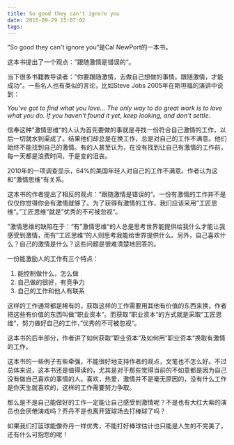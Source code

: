 ```yaml
---
title: So good they can't ignore you
date: 2015-09-29 15:07:02
tags:
---
```

”So good they can't ignore you“是Cal NewPort的一本书。

这本书提出了一个观点：”跟随激情是错误的“。

当下很多书籍教导读者：”你要跟随激情，去做自己想做的事情。跟随激情，才能成功“。一些名人也有类似的言论，比如Steve Jobs 2005年在斯坦福的演讲中说到：

*You've got to find what you love... The only way to do great work is to love what you do. If you haven't found it yet, keep looking, and don't settle.*

信奉这种”激情思维“的人认为首先要做的事就是寻找一份符合自己激情的工作，以后一切就水到渠成了。结果他们却总是在换工作，总是对自己的工作不满意。他们始终不能找到自己的激情。有的人甚至认为，在没有找到让自己有激情的工作前，每一天都是浪费时间，于是变的沮丧。

2010年的一项调查显示，64%的美国年轻人对自己的工作不满意。作者认为这和”激情思维“有关系。

这本书的作者提出了相反的观点：”跟随激情是错误的“。一份有激情的工作并不是仅仅你觉得你会有激情就够了。为了获得有激情的工作，我们应该采用”工匠思维“。”工匠思维“就是”优秀的不可被忽视“。

”激情思维的缺陷在于：“有”激情思维“的人总是思考世界能提供给我什么才能让我感受到激情，而有”工匠思维“的人则思考我能给世界提供什么。另外，自己喜欢什么？自己的激情是什么？这些问题是很难清楚地回答的。

一份能激励人的工作有三个特点：

1. 能控制做什么，怎么做
2. 自己做的很好，有竞争力
3. 自己的工作和他人有联系

这样的工作通常都是稀有的，获取这样的工作需要用其他有价值的东西来换，作者把这些有价值的东西叫做”职业资本“。而获取”职业资本“的方式就是采取”工匠思维“，努力做好自己的工作，”优秀的不可被忽视“。

这本书的后半部分，作者讲了如何获取”职业资本“及如何用”职业资本“换取有激情的工作。

这本书的一些例子有些牵强，不能很好地支持作者的观点，文笔也不怎么好。不过总体来说，这本书还是值得读的，尤其是对于那些觉得当前的不如意都是因为自己没有做自己喜欢的事情的人。喜欢，热爱，激情并不是毫无原因的，没有什么工作是你天生就喜欢的，这样的工作需要努力争取。

那么是不是自己能做好的工作一定能让自己感受到激情呢？不是也有大红大紫的演员也会厌倦演戏吗？乔丹不是也离开篮球场去打棒球了吗？

如果我们打篮球能像乔丹一样优秀，不能打好棒球估计也只能是人生的不完美了，还有什么可抱怨的呢！
